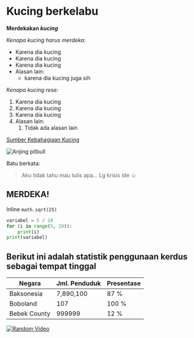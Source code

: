 # Kucing berkelabu

__Merdekakan _kucing___

*Kenapa kucing harus merdeka:*
- Karena dia kucing
- Karena dia kucing
- Karena dia kucing
- Alasan lain:
    - karena dia kucing juga sih

*Kenapa kucing rese:*
1. Karena dia kucing
1. Karena dia kucing
1. Karena dia kucing
1. Alasan lain:
    1. Tidak ada alasan lain

[Sumber Kebahagiaan Kucing](http://www.petnyaku.com/facts/sebenarnya-kucing-bahagia-atau-enggak-sih-dipelihara-manusia/) 

![Anjing pitbull](https://i.imgur.com/J0IO24M.jpg)

Batu berkata:

>Aku tidak tahu mau tulis apa... Lg krisis ide :relaxed:

## MERDEKA!

Inline `math.sqrt(25)`
```python
variabel = 5 / 20
for (i in range(5, 20)):
    print(i)
print(variabel)
```

## Berikut ini adalah statistik penggunaan kerdus sebagai tempat tinggal

Negara | Jml. Penduduk | Presentase
-------|---------------|-----------
Baksonesia | 7,890,100 | 87 %
Boboland | 107 | 100 %
Bebek County | 999999| 12 %

[![Random Video](https://i.ytimg.com/vi/NHZr6P1csiY/hqdefault.jpg?sqp=-oaymwEZCPYBEIoBSFXyq4qpAwsIARUAAIhCGAFwAQ==&rs=AOn4CLC_Nu3_rHawfSeJrzJD2pKblWdO5g)](https://www.youtube.com/watch?v=NHZr6P1csiY)